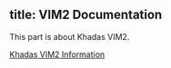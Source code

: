 title: VIM2 Documentation
---

This part is about Khadas VIM2.

[Khadas VIM2 Information](https://www.khadas.com/vim)

